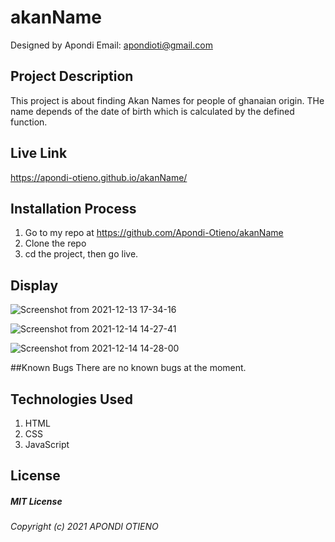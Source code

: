 # akanName
 Designed by Apondi
 Email: apondioti@gmail.com

## Project Description
This project is about finding Akan Names for people of ghanaian origin. THe name depends of the date of birth which is calculated by the defined function. 

## Live Link
https://apondi-otieno.github.io/akanName/

## Installation Process
 1. Go to my repo at https://github.com/Apondi-Otieno/akanName
2. Clone the repo
3. cd the project, then go live.

## Display
![Screenshot from 2021-12-13 17-34-16](https://user-images.githubusercontent.com/93314840/145831274-21d75c97-adca-4b8d-a023-a45a134c7ea0.png)

![Screenshot from 2021-12-14 14-27-41](https://user-images.githubusercontent.com/93314840/145990120-b0e43f3d-158d-499b-8cda-77e0c885d127.png)

![Screenshot from 2021-12-14 14-28-00](https://user-images.githubusercontent.com/93314840/145990125-df67b15b-aa1c-464b-916d-933b171e3c76.png)

##Known Bugs
There are no known bugs at the moment. 

## Technologies Used
 1. HTML
 2. CSS
 3. JavaScript

 ## License
 ##### MIT License
 ###### Copyright (c) 2021 APONDI OTIENO

